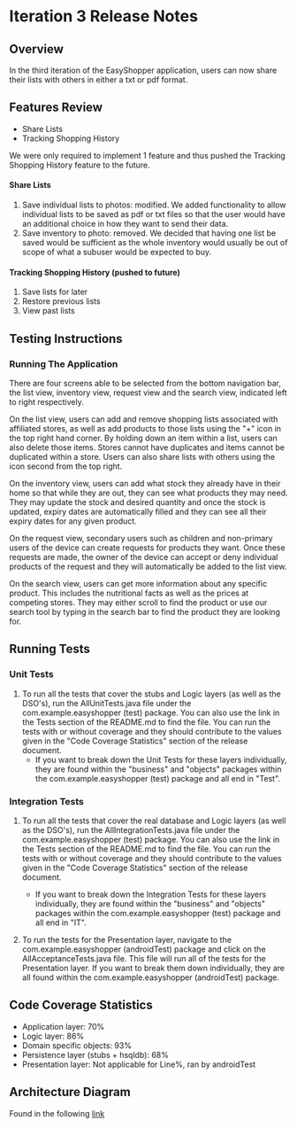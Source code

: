 # Iteration 3 Release Notes

## Overview
In the third iteration of the EasyShopper application, users can now share their lists with others in either a txt or pdf format.

## Features Review

- Share Lists
- Tracking Shopping History

We were only required to implement 1 feature and thus pushed the Tracking Shopping History feature to the future.

#### Share Lists
1. Save individual lists to photos: modified.
    We added functionality to allow individual lists to be saved as pdf or txt files so that the user would have an additional choice in how they want to send their data.
2. Save inventory to photo: removed.
    We decided that having one list be saved would be sufficient as the whole inventory would usually be out of scope of what a subuser would be expected to buy.

#### Tracking Shopping History (pushed to future)
1. Save lists for later
2. Restore previous lists
3. View past lists
 
## Testing Instructions

### Running The Application
There are four screens able to be selected from the bottom navigation bar, the list view, inventory view, request view and the search view, indicated left to right respectively. 

On the list view, users can add and remove shopping lists associated with affiliated stores, as well as add products to those lists using the "+" icon in the top right hand corner. By holding down an item within a list, users can also delete those items. Stores cannot have duplicates and items cannot be duplicated within a store. Users can also share lists with others using the icon second from the top right.

On the inventory view, users can add what stock they already have in their home so that while they are out, they can see what products they may need. They may update the stock and desired quantity and once the stock is updated, expiry dates are automatically filled and they can see all their expiry dates for any given product.

On the request view, secondary users such as children and non-primary users of the device can create requests for products they want. Once these requests are made, the owner of the device can accept or deny individual products of the request and they will automatically be added to the list view.

On the search view, users can get more information about any specific product. This includes the nutritional facts as well as the prices at competing stores. They may either scroll to find the product or use our search tool by typing in the search bar to find the product they are looking for.

## Running Tests
### Unit Tests
1. To run all the tests that cover the stubs and Logic layers (as well as the DSO's), run the AllUnitTests.java file under the com.example.easyshopper (test) package. You can also use the link in the Tests section of the README.md to find the file. You can run the tests with or without coverage and they should contribute to the values given in the "Code Coverage Statistics" section of the release document.
    - If you want to break down the Unit Tests for these layers individually, they are found within the "business" and "objects" packages within the com.example.easyshopper (test) package and all end in "Test".

### Integration Tests
1. To run all the tests that cover the real database and Logic layers (as well as the DSO's), run the AllIntegrationTests.java file under the com.example.easyshopper (test) package. You can also use the link in the Tests section of the README.md to find the file. You can run the tests with or without coverage and they should contribute to the values given in the "Code Coverage Statistics" section of the release document.
    - If you want to break down the Integration Tests for these layers individually, they are found within the "business" and "objects" packages within the com.example.easyshopper (test) package and all end in "IT".

2. To run the tests for the Presentation layer, navigate to the com.example.easyshopper (androidTest) package and click on the AllAcceptanceTests.java file. This file will run all of the tests for the Presentation layer. If you want to break them down individually, they are all found within the com.example.easyshopper (androidTest) package.

## Code Coverage Statistics
- Application layer: 70%
- Logic layer: 86%
- Domain specific objects: 93%
- Persistence layer (stubs + hsqldb): 68%
- Presentation layer: Not applicable for Line%, ran by androidTest

## Architecture Diagram
Found in the following [link](https://code.cs.umanitoba.ca/comp3350-winter2024/lethalcompany-a01-13/-/blob/main/Documents/Iteration%203/Iteration_3_Architecture_Diagram.png?ref_type=heads)
